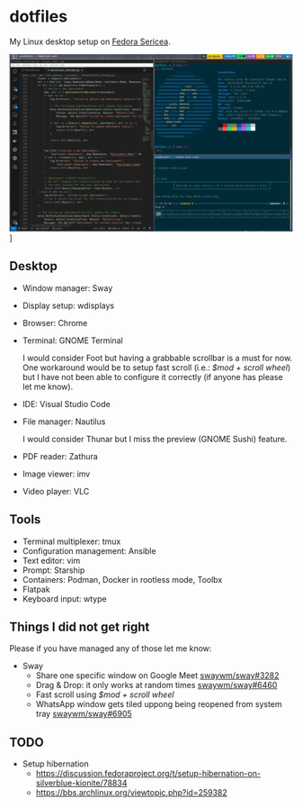 # dotfiles

My Linux desktop setup on [Fedora Sericea](https://fedoraproject.org/sericea/).

![FIAP MBA](https://raw.githubusercontent.com/josecastillolema/dotfiles/master/img/screenshot.png)]

## Desktop

 - Window manager: Sway

 - Display setup: wdisplays

 - Browser: Chrome

 - Terminal: GNOME Terminal

    I would consider Foot but having a grabbable scrollbar is a must for now. One workaround would be to setup fast scroll (i.e.: *$mod + scroll wheel*) but I have not been able to configure it correctly (if anyone has please let me know).

 - IDE: Visual Studio Code

 - File manager: Nautilus

    I would consider Thunar but I miss the preview (GNOME Sushi) feature.

 - PDF reader: Zathura

 - Image viewer: imv

 - Video player: VLC


## Tools
 
 - Terminal multiplexer: tmux
 - Configuration management: Ansible
 - Text editor: vim
 - Prompt: Starship
 - Containers: Podman, Docker in rootless mode, Toolbx
 - Flatpak
 - Keyboard input: wtype


## Things I did not get right

Please if you have managed any of those let me know:
 - Sway
   - Share one specific window on Google Meet [swaywm/sway#3282](https://github.com/swaywm/sway/issues/3282)
   - Drag & Drop: it only works at random times [swaywm/sway#6460](https://github.com/swaywm/sway/issues/6460)
   - Fast scroll using *$mod + scroll wheel*
   - WhatsApp window gets tiled uppong being reopened from system tray [swaywm/sway#6905](https://github.com/swaywm/sway/issues/6905)

## TODO
 - Setup hibernation
    - https://discussion.fedoraproject.org/t/setup-hibernation-on-silverblue-kionite/78834
    - https://bbs.archlinux.org/viewtopic.php?id=259382
